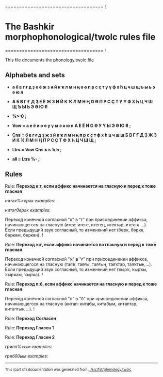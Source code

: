 =================================== !
# The Bashkir morphophonological/twolc rules file 
=================================== !

This file documents the [phonology.twolc file](http://github.com/giellalt/lang-bak/blob/main/src/fst/phonology.twolc) 

## Alphabets and sets

 * **а б в г ғ д ҙ е ё ж з и й к ҡ л м н ң о ө п р с ҫ т у ү ф х һ ц ч ш щ ъ ы ь э ә ю я** 
 * **А Б В Г Ғ Д Ҙ Е Ё Ж З И Й К Ҡ Л М Н Ң О Ө П Р С Ҫ Т У Ү Ф Х Һ Ц Ч Ш Щ Ъ Ы Ь Э Ә Ю Я** 
 * **%>:0 ;** 


 * **Vow = а е ё и о ө у ү ы э ә ю я** 
  **А Е Ё И О Ө У Ү Ы Э Ә Ю Я ;** 
 * **Cns = б в г ғ д ҙ ж з й к ҡ л м н ң п р с ҫ т ф х һ ц ч ш щ** 
  **Б В Г Ғ Д Ҙ Ж З Й К Ҡ Л М Н Ң П Р С Ҫ Т Ф Х Һ Ц Ч Ш Щ ;** 
 * **Ltrs = Vow Cns ъ ь Ъ Ь ;** 
 * **all = Ltrs %- ;** 


## Rules 


Rule: **Переход к:г, если аффикс начинается на гласную и перед к тоже гласная**


*нитәк%>ерәк examples:*

*нитәг0ерәк examples:*

Переход конечной согласной "к" в "г" при присоединении аффикса, начинающегося на гласную (итек: итеге, итегең, итектәр, итектә ...). Если предыдущий звук согласный, то изменений нет (бөрк, бөркә, бөркәм, бәркән). !

Rule: **Переход ҡ:ғ, если аффикс начинается на гласную и перед к тоже гласная**

Переход конечной согласной "ҡ" в "ғ" при присоединении аффикса, начинающегося на гласную (таяҡ: таяғы, таяғың, таяҡтар, таяҡтың ...). Если предыдущий звук согласный, то изменений нет (ҡырҡ, ҡырҡы, ҡырҡам, ҡырҡа). !

Rule: **Переход п:б, если аффикс начинается на гласную и перед к тоже гласная**

Переход конечной согласной "п" в "б" при присоединении аффикса, начинающегося на гласную (китап: китабы, китабым, китаптар, китаптың ...). !

Rule: **Переход Согласен**


Rule: **Переход Гласен 1**

Rule: **Переход Гласен 2**


*грипп%>ым examples:*

*гриб00ым examples:*


* * *
<small>This (part of) documentation was generated from [../src/fst/phonology.twolc](http://github.com/giellalt/lang-bak/blob/main/../src/fst/phonology.twolc)</small>